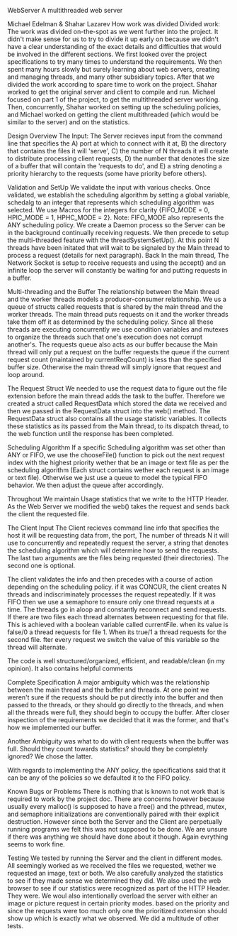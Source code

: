 WebServer
A multithreaded web server

Michael Edelman & Shahar Lazarev
How work was divided
Divided work: The work was divided on-the-spot as we went further into the project. It didn't make sense for us to try to divide it up early on because we didn't have a clear understanding of the exact details and difficulties that would be involved in the different sections. We first looked over the project specifications to try many times to understand the requirements. We then spent many hours slowly but surely learning about web servers, creating and managing threads, and many other subsidiary topics. After that we divided the work according to spare time to work on the project. Shahar worked to get the original server and client to compile and run. Michael focused on part 1 of the project, to get the multithreaded server working. Then, concurrently, Shahar worked on setting up the scheduling policies, and Michael worked on getting the client multithreaded (which would be similar to the server) and on the statistics.

Design Overview
The Input: The Server recieves input from the command line that specifies the A) port at which to connect with it at, B) the directory that contains the files it will 'serve', C) the number of N threads it will create to distribute processing client requests, D) the number that denotes the size of a buffer that will contain the 'requests to do', and E) a string denoting a priority hierarchy to the requests (some have priority before others).

Validation and SetUp We validate the input with various checks. Once validated, we establish the scheduling algorithm by setting a global variable, schedalg to an integer that represents which scheduling algorithm was selected. We use Macros for the integers for clarity {FIFO_MODE = 0, HPIC_MODE = 1, HPHC_MODE = 2}. Note: FIFO_MODE also represents the ANY scheduling policy. We create a Daemon process so the Server can be in the background continually receiving requests. We then precede to setup the multi-threaded feature with the threadSystemSetUp(). At this point N threads have been initated that will wait to be signaled by the Main thread to process a request (details for next paragraph). Back In the main thread, The Network Socket is setup to receive requests and using the accept() and an infinite loop the server will constantly be waiting for and putting requests in a buffer.

Multi-threading and the Buffer The relationship between the Main thread and the worker threads models a producer-consumer relationship. We us a queue of structs called requests that is shared by the main thread and the worker threads. The main thread puts requests on it and the worker threads take them off it as determined by the scheduling policy. Since all these threads are executing concurrently we use condition variables and mutexes to organize the threads such that one's execution does not corrupt another's. The requests queue also acts as our buffer because the Main thread will only put a request on the buffer requests the queue if the current request count (maintained by currentReqCount) is less than the specified buffer size. Otherwise the main thread will simply ignore that request and loop around.

The Request Struct We needed to use the request data to figure out the file extension before the main thread adds the task to the buffer. Therefore we created a struct called RequestData which stored the data we received and then we passed in the RequestData struct into the web() method. The RequestData struct also contains all the usage statistic variables. It collects these statistics as its passed from the Main thread, to its dispatch thread, to the web function until the response has been completed.

Scheduling Algorithm If a specific Scheduling algorithm was set other than ANY or FIFO, we use the chooseFile() function to pick out the next request index with the highest priority wether that be an image or text file as per the scheduling algorithm (Each struct contains wether each request is an image or text file). Otherwise we just use a queue to model the typical FIFO behavior. We then adjust the queue after accordingly.

Throughout We maintain Usage statistics that we write to the HTTP Header. As the Web Server we modified the web() takes the request and sends back the client the requested file.

The Client Input The Client recieves command line info that specifies the host it will be requesting data from, the port, The number of threads N it will use to concurrently and repeatedly request the server, a string that denotes the scheduling algorithm which will determine how to send the requests. The last two arguments are the files being requested (their directories). The second one is optional.

The client validates the info and then precedes with a course of action depending on the scheduling policy. if it was CONCUR, the client creates N threads and indiscriminately processes the request repeatedly. If it was FIFO then we use a semaphore to ensure only one thread requests at a time. The threads go in aloop and constantly reconnect and send requests. If there are two files each thread alternates between requesting for that file. This is achieved with a boolean variable called currentFile. when its value is false/0 a thread requests for file 1. When its true/1 a thread requests for the second file. fter every request we switch the value of this variable so the thread will alternate.

The code is well structured/organized, efficient, and readable/clean (in my opinion). It also contains helpful comments

Complete Specification
A major ambiguity which was the relationship between the main thread and the buffer and threads. At one point we weren't sure if the requests should be put directly into the buffer and then passed to the threads, or they should go directly to the threads, and when all the threads were full, they should begin to occupy the buffer. After closer inspection of the requirements we decided that it was the former, and that's how we implemented our buffer.

Another Ambiguity was what to do with client requests when the buffer was full. Should they count towards statistics? should they be completely ignored? We chose the latter.

With regards to implementing the ANY policy, the specifications said that it can be any of the policies so we defaulted it to the FIFO policy.

Known Bugs or Problems
There is nothing that is known to not work that is required to work by the project doc. There are concerns however because usually every malloc() is supposed to have a free() and the pthread, mutex, and semaphore initializations are conventionally paired with their explicit destruction. However since both the Server and the Client are perpetually running programs we felt this was not supposed to be done. We are unsure if there was anything we should have done about it though. Again evrything seems to work fine.

Testing
We tested by running the Server and the client in different modes. All seemingly worked as we received the files we requested, wether we requested an image, text or both. We also carefully analyzed the statistics to see if they made sense we determined they did. We also used the web browser to see if our statistics were recognized as part of the HTTP Header. They were. We woul also intentionally overload the server with either an image or picture request in certain priority modes. based on the priority and since the requests were too much only one the prioritized extension should show up which is exactly what we observed. We did a multitude of other tests.
